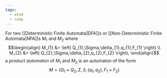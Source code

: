 ```yaml
---
tags:
  - atom
  - comp
---
```

For two [[Deterministic Finite Automata|DFA]]s or [[Non-Deterministic Finite Automata|NFA]]s $M_{1}$ and $M_{2}$ where
$$\begin{align}
	M_{1} &= \left( Q_{1},\Sigma,\delta_{1},q_{1},F_{1} \right) \\
	M_{2} &= \left( Q_{2},\Sigma,\delta_{2},q_{2},F_{2} \right),
\end{align}$$
a *product automaton* of $M_{1}$ and $M_{2}$ is an automaton of the form
$$M = \left( Q_{1}\times Q_{2},\Sigma,\delta,(q_{1},q_{2}),F_{1} \times F_{2} \right)$$